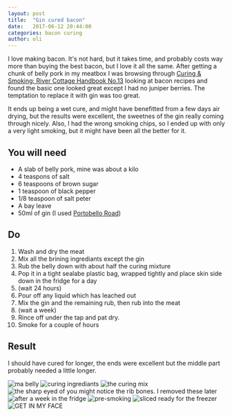 ```yaml
---
layout: post
title:  "Gin cured bacon"
date:   2017-06-12 20:44:00
categories: bacon curing 
author: oli
---
```


I love making bacon.  It's not hard, but it takes time, and probably costs way more than buying the best bacon, but I love it all the same.  After getting a chunk of belly pork in my meatbox I was browsing through [Curing & Smoking: River Cottage Handbook No.13](http://amzn.to/2sVtYZU) looking at bacon recipes and found the basic one looked great except I had no juniper berries.  The temptation to replace it with gin was too great.

It ends up being a wet cure, and might have benefitted from a few days air drying, but the results were excellent, the sweetnes of the gin really coming through nicely.  Also, I had the wrong smoking chips, so I ended up with only a very light smoking, but it might have been all the better for it.

## You will need


* A slab of belly pork, mine was about a kilo
* 4 teaspons of salt
* 6 teaspoons of brown sugar
* 1 teaspoon of black pepper
* 1/8 teaspoon of salt peter
* A bay leave
* 50ml of gin (I used [Portobello Road](http://amzn.to/2sV5lMC))

## Do

1. Wash and dry the meat
2. Mix all the brining ingrediants except the gin
3. Rub the belly down with about half the curing mixture
4. Pop it in a tight sealabe plastic bag, wrapped tightly and place skin side down in the fridge for a day
5. (wait 24 hours)
6. Pour off any liquid which has leached out
7. Mix the gin and the remaining rub, then rub into the meat
8. (wait a week)
9. Rince off under the tap and pat dry.
10. Smoke for a couple of hours



## Result

I should have cured for longer, the ends were excellent but the middle part probably needed a little longer.  

![ma belly](/images/gin_cured_bacon/gin_cured_bason_07.jpg)
![curing ingrediants](/images/gin_cured_bacon/gin_cured_bason_06.jpg)
![the curing mix](/images/gin_cured_bacon/gin_cured_bason_05.jpg)
![the sharp eyed of you might notice the rib bones.  I removed these later](/images/gin_cured_bacon/gin_cured_bason_04.jpg)
![after a week in the fridge](/images/gin_cured_bacon/gin_cured_bason_03.jpg)
![pre-smoking](/images/gin_cured_bacon/gin_cured_bason_02.jpg)
![sliced ready for the freezer](/images/gin_cured_bacon/gin_cured_bason_01.jpg)
![GET IN MY FACE](/images/gin_cured_bacon/gin_cured_bason_00.jpg)
